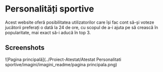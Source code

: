 
# Personalități sportive

Acest website oferă posibilitatea utilizatorilor care își fac cont să-și voteze jucătorii preferați o dată la 24 de ore, cu scopul de a-i ajuta pe să crească în popularitate, mai exact să-i aducă în top 3.


## Screenshots

![Pagina principală](../Proiect-Atestat/Atestat Personalitati sportive/imagini/imagini_readme/pagina principala.png)
